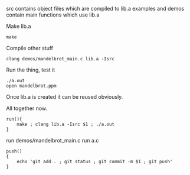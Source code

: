 src contains object files which are compiled to lib.a
examples and demos contain main functions which use lib.a

Make lib.a

	make

Compile other stuff

	clang demos/mandelbrot_main.c lib.a -Isrc

Run the thing, test it

	./a.out
	open mandelbrot.ppm


Once lib.a is created it can be reused obviously.

All together now.

	run(){
		make ; clang lib.a -Isrc $1 ; ./a.out
	}


run demos/mandelbrot_main.c
run a.c

	push()
	{
		echo 'git add . ; git status ; git commit -m $1 ; git push'
	}

